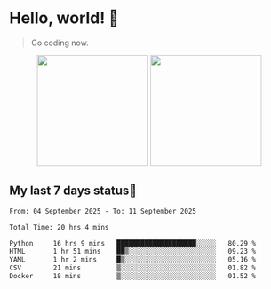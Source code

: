 # Hello, world! 🥰
> Go coding now.

<div align="center">
<div><img src="https://github-readme-stats.vercel.app/api?username=Xrondev&count_private=true" height="200px"/> <img src="https://github-readme-stats.vercel.app/api/top-langs/?username=Xrondev" height="200px"/></div>
</div>
<div align="center"></div>  

## My last 7 days status🧐

<!--START_SECTION:waka-->

```txt
From: 04 September 2025 - To: 11 September 2025

Total Time: 20 hrs 4 mins

Python     16 hrs 9 mins   ████████████████████░░░░░   80.29 %
HTML       1 hr 51 mins    ██▒░░░░░░░░░░░░░░░░░░░░░░   09.23 %
YAML       1 hr 2 mins     █▒░░░░░░░░░░░░░░░░░░░░░░░   05.16 %
CSV        21 mins         ▒░░░░░░░░░░░░░░░░░░░░░░░░   01.82 %
Docker     18 mins         ▒░░░░░░░░░░░░░░░░░░░░░░░░   01.52 %
```

<!--END_SECTION:waka-->
